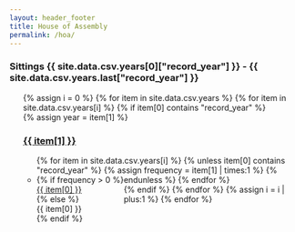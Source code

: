 ```yaml
---
layout: header_footer
title: House of Assembly
permalink: /hoa/
---
```


<h3>Sittings {{ site.data.csv.years[0]["record_year"] }} - {{ site.data.csv.years.last["record_year"] }}</h3>
<ul style="list-style-type: none">
{% assign i = 0 %}
{% for item in site.data.csv.years %}
  {% for item in site.data.csv.years[i] %}
    {% if item[0] contains "record_year" %}
    <li class="li-c">
      {% assign year = item[1] %}
        <a href="{{ item[1] }}">
          <h3>{{ item[1] }}</h3>
        </a>
        <ul class="ul-c">
          {% for item in site.data.csv.years[i] %}
            {% unless item[0] contains "record_year" %}
            {% assign frequency = item[1] | times:1 %}
              <li style="float: left;">
                {% if frequency > 0 %}
                  <div><a class="frequency-month-link old-manuscript" href="{{ year }}/{{ item[0] }}" alt="good">{{ item[0] }}</a></div>
                {% else %}
                  <div><span class="zero-frequency-month old-manuscript">{{ item[0] }}</span></div>
                {% endif %}
                <div class="vertical-line" style="height:{{ frequency }}px;" title="{{ frequency }}"></div>
              </li>
            {% endunless %}
          {% endfor %}
        </ul>
    </li>
    {% endif %}
  {% endfor %}
  {% assign i = i | plus:1 %}
{% endfor %}
</ul>

